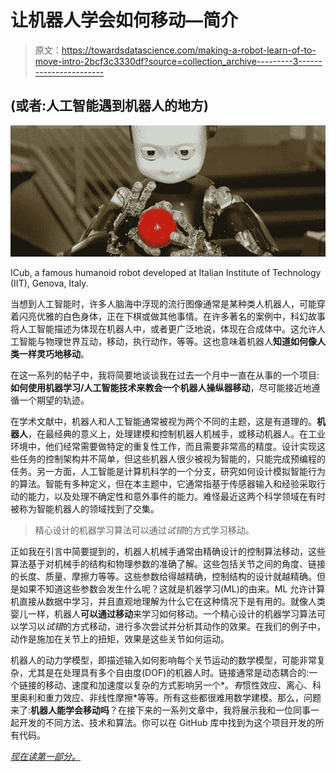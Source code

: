 # 让机器人学会如何移动—简介

> 原文：<https://towardsdatascience.com/making-a-robot-learn-of-to-move-intro-2bcf3c3330df?source=collection_archive---------3----------------------->

## (或者:人工智能遇到机器人的地方)

![](img/324bf2bd93a494f19946f79597f1724d.png)

ICub, a famous humanoid robot developed at Italian Institute of Technology (IIT), Genova, Italy.

当想到人工智能时，许多人脑海中浮现的流行图像通常是某种类人机器人，可能穿着闪亮优雅的白色身体，正在下棋或做其他事情。在许多著名的案例中，科幻故事将人工智能描述为体现在机器人中，或者更广泛地说，体现在合成体中。这允许人工智能与物理世界互动，移动，执行动作，等等。这也意味着机器人**知道如何像人类一样灵巧地移动**。

在这一系列的帖子中，我将简要地谈谈我在过去一个月中一直在从事的一个项目:**如何使用机器学习/人工智能技术来教会一个机器人操纵器移动**，尽可能接近地遵循一个期望的轨迹。

在学术文献中，机器人和人工智能通常被视为两个不同的主题，这是有道理的。**机器人**，在最经典的意义上，处理建模和控制机器人机械手，或移动机器人。在工业环境中，他们经常需要做特定的重复性工作，而且需要非常高的精度。设计实现这些任务的控制架构并不简单，但这些机器人很少被视为智能的，只能完成预编程的任务。另一方面，人工智能是计算机科学的一个分支，研究如何设计模拟智能行为的算法。智能有多种定义，但在本主题中，它通常指基于传感器输入和经验采取行动的能力，以及处理不确定性和意外事件的能力。难怪最近这两个科学领域在有时被称为智能机器人的领域找到了交集。

> 精心设计的机器学习算法可以通过*试错*的方式学习移动。

正如我在引言中简要提到的，机器人机械手通常由精确设计的控制算法移动，这些算法基于对机械手的结构和物理参数的准确了解。这些包括关节之间的角度、链接的长度、质量、摩擦力等等。这些参数给得越精确，控制结构的设计就越精确。但是如果不知道这些参数会发生什么呢？这就是机器学习(ML)的由来。ML 允许计算机直接从数据中学习，并且直观地理解为什么它在这种情况下是有用的。就像人类婴儿一样，机器人**可以通过移动**来学习如何移动。一个精心设计的机器学习算法可以学习以*试错*的方式移动，进行多次尝试并分析其动作的效果。在我们的例子中，动作是施加在关节上的扭矩，效果是这些关节如何运动。

机器人的动力学模型，即描述输入如何影响每个关节运动的数学模型，可能非常复杂，尤其是在处理具有多个自由度(DOF)的机器人时。链接通常是动态耦合的:一个链接的移动、速度和加速度以复杂的方式影响另一个*。*有*惯性效应、离心、科里奥利和重力效应、非线性摩擦*等等。所有这些都很难用数学建模。那么，问题来了:**机器人能学会移动吗**？在接下来的一系列文章中，我将展示我和一位同事一起开发的不同方法、技术和算法。你可以在 GitHub 库中找到为这个项目开发的所有代码。

[*现在读第一部分。*](https://medium.com/@normandipalo/making-a-robot-learn-how-to-move-part-1-evolutionary-algorithms-340f239c9cd2)